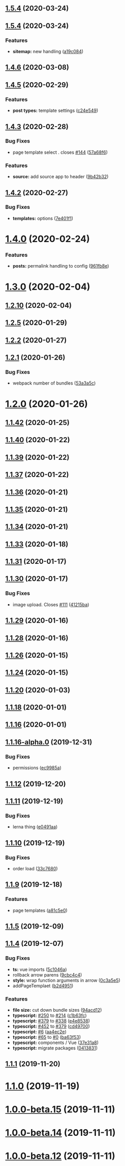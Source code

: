 ## [1.5.4](https://github.com/fiction-com/factor/compare/v1.5.7...v1.5.4) (2020-03-24)



## [1.5.4](https://github.com/fiction-com/factor/compare/v1.5.3...v1.5.4) (2020-03-24)


### Features

* **sitemap:** new handling ([a19c084](https://github.com/fiction-com/factor/commit/a19c084dd7dd1a0d794d6578151bd056629a65b1))



## [1.4.6](https://github.com/fiction-com/factor/compare/v1.4.5...v1.4.6) (2020-03-08)



## [1.4.5](https://github.com/fiction-com/factor/compare/v1.4.4...v1.4.5) (2020-02-29)


### Features

* **post types:** template settings ([c24e549](https://github.com/fiction-com/factor/commit/c24e5490a96ca6606cba57cdad854dee879c753e))



## [1.4.3](https://github.com/fiction-com/factor/compare/v1.4.2...v1.4.3) (2020-02-28)


### Bug Fixes

* page template select . closes [#144](https://github.com/fiction-com/factor/issues/144) ([57a68f6](https://github.com/fiction-com/factor/commit/57a68f6eef0b84fde2f344496f13ef33e20fca15))


### Features

* **source:** add source app to header ([9b42b32](https://github.com/fiction-com/factor/commit/9b42b328d2e9513c1b902308c82a7b43c71d893b))



## [1.4.2](https://github.com/fiction-com/factor/compare/v1.4.1...v1.4.2) (2020-02-27)


### Bug Fixes

* **templates:** options ([7e401f1](https://github.com/fiction-com/factor/commit/7e401f1a4f4d130a7831931ee22e937d9ee3e205))



# [1.4.0](https://github.com/fiction-com/factor/compare/v1.3.12...v1.4.0) (2020-02-24)


### Features

* **posts:** permalink handling to config ([961fb8e](https://github.com/fiction-com/factor/commit/961fb8e6e777bd58e81e1c0809c2d87b09d81362))



# [1.3.0](https://github.com/fiction-com/factor/compare/v1.2.10...v1.3.0) (2020-02-04)



## [1.2.10](https://github.com/fiction-com/factor/compare/v1.2.9...v1.2.10) (2020-02-04)



## [1.2.5](https://github.com/fiction-com/factor/compare/v1.2.4...v1.2.5) (2020-01-29)



## [1.2.2](https://github.com/fiction-com/factor/compare/v1.2.1...v1.2.2) (2020-01-27)



## [1.2.1](https://github.com/fiction-com/factor/compare/v1.2.0...v1.2.1) (2020-01-26)


### Bug Fixes

* webpack number of bundles ([53a3a5c](https://github.com/fiction-com/factor/commit/53a3a5cf1dab6b948164ff42feb08825092f2e59))



# [1.2.0](https://github.com/fiction-com/factor/compare/v1.1.42...v1.2.0) (2020-01-26)



## [1.1.42](https://github.com/fiction-com/factor/compare/v1.1.41...v1.1.42) (2020-01-25)



## [1.1.40](https://github.com/fiction-com/factor/compare/v1.1.39...v1.1.40) (2020-01-22)



## [1.1.39](https://github.com/fiction-com/factor/compare/v1.1.38...v1.1.39) (2020-01-22)



## [1.1.37](https://github.com/fiction-com/factor/compare/v1.1.36...v1.1.37) (2020-01-22)



## [1.1.36](https://github.com/fiction-com/factor/compare/v1.1.35...v1.1.36) (2020-01-21)



## [1.1.35](https://github.com/fiction-com/factor/compare/v1.1.34...v1.1.35) (2020-01-21)



## [1.1.34](https://github.com/fiction-com/factor/compare/v1.1.33...v1.1.34) (2020-01-21)



## [1.1.33](https://github.com/fiction-com/factor/compare/v1.1.32...v1.1.33) (2020-01-18)



## [1.1.31](https://github.com/fiction-com/factor/compare/v1.1.30...v1.1.31) (2020-01-17)



## [1.1.30](https://github.com/fiction-com/factor/compare/v1.1.29...v1.1.30) (2020-01-17)


### Bug Fixes

* image upload. Closes [#111](https://github.com/fiction-com/factor/issues/111) ([41215ba](https://github.com/fiction-com/factor/commit/41215bac7cb4824a422ff9d6f4e1ea4eef26ecac))



## [1.1.29](https://github.com/fiction-com/factor/compare/v1.1.28...v1.1.29) (2020-01-16)



## [1.1.28](https://github.com/fiction-com/factor/compare/v1.1.27...v1.1.28) (2020-01-16)



## [1.1.26](https://github.com/fiction-com/factor/compare/v1.1.25...v1.1.26) (2020-01-15)



## [1.1.24](https://github.com/fiction-com/factor/compare/v1.1.23...v1.1.24) (2020-01-15)



## [1.1.20](https://github.com/fiction-com/factor/compare/v1.1.19...v1.1.20) (2020-01-03)



## [1.1.18](https://github.com/fiction-com/factor/compare/v1.1.17...v1.1.18) (2020-01-01)



## [1.1.16](https://github.com/fiction-com/factor/compare/v1.1.16-alpha.0...v1.1.16) (2020-01-01)



## [1.1.16-alpha.0](https://github.com/fiction-com/factor/compare/v1.1.15...v1.1.16-alpha.0) (2019-12-31)


### Bug Fixes

* permissions ([ec9985a](https://github.com/fiction-com/factor/commit/ec9985a7c046979e8ce01ab474d5dfd6c4a6b78f))



## [1.1.12](https://github.com/fiction-com/factor/compare/v1.1.11...v1.1.12) (2019-12-20)



## [1.1.11](https://github.com/fiction-com/factor/compare/v1.1.10...v1.1.11) (2019-12-19)


### Bug Fixes

* lerna thing ([e0491aa](https://github.com/fiction-com/factor/commit/e0491aae501721c6c807678e5f66aa97f0508005))



## [1.1.10](https://github.com/fiction-com/factor/compare/v1.1.9...v1.1.10) (2019-12-19)


### Bug Fixes

* order load ([33c7680](https://github.com/fiction-com/factor/commit/33c7680fb611e78d7ce1ab10053182b4df7fe08e))



## [1.1.9](https://github.com/fiction-com/factor/compare/v1.1.8...v1.1.9) (2019-12-18)


### Features

* page templates ([a81c5e0](https://github.com/fiction-com/factor/commit/a81c5e0c9dcc79b5c3828b3574e9986bdb4a81b6))



## [1.1.5](https://github.com/fiction-com/factor/compare/v1.1.4...v1.1.5) (2019-12-09)



## [1.1.4](https://github.com/fiction-com/factor/compare/v1.1.3...v1.1.4) (2019-12-07)


### Bug Fixes

* **ts:** vue imports ([5c1046a](https://github.com/fiction-com/factor/commit/5c1046ae8b602f98c4ba107887660b2113c96818))
* rollback arrow parens ([9cbc4c4](https://github.com/fiction-com/factor/commit/9cbc4c4e187702169b469f5579974f915772f499))
* **style:** wrap function arguments in arrow ([0c3a5e5](https://github.com/fiction-com/factor/commit/0c3a5e59d74f32be023bd32d48d434c9ad90c1ad))
* addPageTemplaet ([b2d4951](https://github.com/fiction-com/factor/commit/b2d495140d890d235fc0e5f831f331dd6a09e960))


### Features

* **file size:**  cut down bundle sizes ([94acd12](https://github.com/fiction-com/factor/commit/94acd12691d14dfb2d1363b74c7a099154f95d0d))
* **typescript:** [#250](https://github.com/fiction-com/factor/issues/250) to [#214](https://github.com/fiction-com/factor/issues/214) ([c1b63fc](https://github.com/fiction-com/factor/commit/c1b63fcb91d7b46456ca2036fcdc8b126a9c6202))
* **typescript:** [#379](https://github.com/fiction-com/factor/issues/379)  to [#338](https://github.com/fiction-com/factor/issues/338) ([e4e8538](https://github.com/fiction-com/factor/commit/e4e8538ed302627a8d808fc8834b52b65c863b9c))
* **typescript:** [#452](https://github.com/fiction-com/factor/issues/452) to [#379](https://github.com/fiction-com/factor/issues/379) ([cd49700](https://github.com/fiction-com/factor/commit/cd497004c47ab7f9daa4fe82b137b1f292196ecf))
* **typescript:** [#6](https://github.com/fiction-com/factor/issues/6) ([aa4ec2e](https://github.com/fiction-com/factor/commit/aa4ec2e7c35ecde36307238413041c533f993d83))
* **typescript:** [#65](https://github.com/fiction-com/factor/issues/65) to [#0](https://github.com/fiction-com/factor/issues/0) ([ba63f53](https://github.com/fiction-com/factor/commit/ba63f536c9a3ace6c2efdbd0d177944eaf6549b4))
* **typescript:** components / Vue ([37e31a8](https://github.com/fiction-com/factor/commit/37e31a8323cb064a0e0a6e452e241ba150cdf678))
* **typescript:** migrate packages ([0413831](https://github.com/fiction-com/factor/commit/041383149fd506aae1c9dbafe05d4180543323db))



## [1.1.1](https://github.com/fiction-com/factor/compare/v1.1.0...v1.1.1) (2019-11-20)



# [1.1.0](https://github.com/fiction-com/factor/compare/v1.0.0-beta.18...v1.1.0) (2019-11-19)



# [1.0.0-beta.15](https://github.com/fiction-com/factor/compare/v1.0.0-beta.14...v1.0.0-beta.15) (2019-11-11)



# [1.0.0-beta.14](https://github.com/fiction-com/factor/compare/v1.0.0-beta.13...v1.0.0-beta.14) (2019-11-11)



# [1.0.0-beta.12](https://github.com/fiction-com/factor/compare/v1.0.0-beta.9...v1.0.0-beta.12) (2019-11-11)



